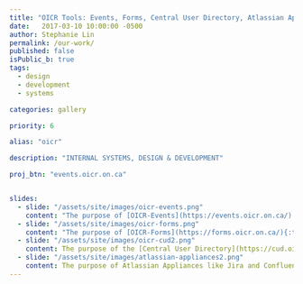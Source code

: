 ```yaml
---
title: "OICR Tools: Events, Forms, Central User Directory, Atlassian Appliances"
date:   2017-03-10 10:00:00 -0500
author: Stephanie Lin
permalink: /our-work/
published: false
isPublic_b: true
tags:
  - design
  - development
  - systems

categories: gallery

priority: 6

alias: "oicr"

description: "INTERNAL SYSTEMS, DESIGN & DEVELOPMENT"

proj_btn: "events.oicr.on.ca"


slides:
  - slide: "/assets/site/images/oicr-events.png"
    content: "The purpose of [OICR-Events](https://events.oicr.on.ca/) is to promote OICR’s involvement within research communities. OICR-Events provides researchers with the important details about OICR events as well as a way to register for them. The backend allows administrators to set up all of the details, forms and email notifications that are necessary for this registration process to occur efficiently."
  - slide: "/assets/site/images/oicr-forms.png"
    content: "The purpose of [OICR-Forms](https://forms.oicr.on.ca/){:target=\"_blank\"} is to compile important online sign-up forms in one place for OICR employees. An OICR employee can fill out a form to easily request things such as a CUD group, lab space, jira project or wiki project. This in turn saves time and ensures that the correct people are notified of requests."
  - slide: "/assets/site/images/oicr-cud2.png"
    content: The purpose of the [Central User Directory](https://cud.oicr.on.ca/){:target=\"_blank\"} is to help OICR employees and non-OICR collaborators to quickly manage their CUD Account and Group memberships. It enables users to log in with a single account and have access to a number of websites. 
  - slide: "/assets/site/images/atlassian-appliances2.png"
    content: The purpose of Atlassian Appliances like Jira and Confluence is to track issues and enable greater collaboration between teams. OICR actively uses these products to ensure efficient and effective completion of tasks. 
---
```

